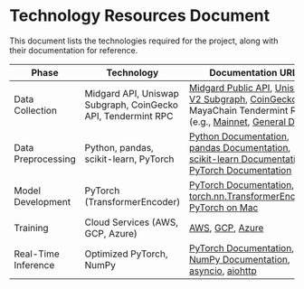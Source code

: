 # Technology Resources Document

This document lists the technologies required for the project, along with their documentation for reference.

| **Phase**               | **Technology**                     | **Documentation URL**                                                                 |
|-------------------------|------------------------------------|--------------------------------------------------------------------------------------|
| Data Collection         | Midgard API, Uniswap Subgraph, CoinGecko API, Tendermint RPC | [Midgard Public API](https://midgard.mayachain.info/v2/doc), [Uniswap V2 Subgraph](https://thegraph.com/explorer/subgraphs/Cp6oamJGsR621MUQnNVsdixFmV4wXvDzpUhwktuGJj2c?view=Overview), [CoinGecko API](https://www.coingecko.com/en/api/documentation), MayaChain Tendermint RPC (e.g., [Mainnet](https://tendermint.mayachain.info), [General Docs](https://docs.tendermint.com/v0.34/rpc/)) |
| Data Preprocessing      | Python, pandas, scikit-learn, PyTorch | [Python Documentation](https://docs.python.org/3/), [pandas Documentation](https://pandas.pydata.org/docs/), [scikit-learn Documentation](https://scikit-learn.org/stable/documentation.html), [PyTorch Documentation](https://pytorch.org/docs/stable/index.html) |
| Model Development       | PyTorch (TransformerEncoder)       | [PyTorch Documentation](https://pytorch.org/docs/stable/index.html), [torch.nn.TransformerEncoder](https://pytorch.org/docs/stable/generated/torch.nn.TransformerEncoder.html), [PyTorch on Mac](https://developer.apple.com/metal/pytorch/) |
| Training                | Cloud Services (AWS, GCP, Azure)   | [AWS](https://aws.amazon.com/), [GCP](https://cloud.google.com/), [Azure](https://azure.microsoft.com/) |
| Real-Time Inference     | Optimized PyTorch, NumPy          | [PyTorch Documentation](https://pytorch.org/docs/stable/index.html), [NumPy Documentation](https://numpy.org/doc/), [asyncio](https://docs.python.org/3/library/asyncio.html), [aiohttp](https://docs.aiohttp.org/en/stable/) |